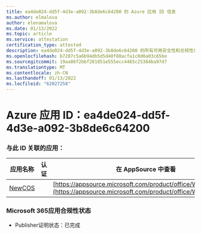 ```yaml
---
title: ea4de024-dd5f-4d3e-a092-3b8de6c64200 的 Azure 应用 ID 信息
ms.author: elmalova
author: elenamalova
ms.date: 01/13/2022
ms.topic: article
ms.service: attestation
certification_type: attested
description: ea4de024-dd5f-4d3e-a092-3b8de6c64200 的所有可用安全性和合规性信息。
ms.openlocfilehash: b7287c5a6b94db5d5d40f80acfa1c0d0a03c65be
ms.sourcegitcommit: 19aa86f2bbf281851e555ecc4465c25384ba97d7
ms.translationtype: MT
ms.contentlocale: zh-CN
ms.lasthandoff: 01/13/2022
ms.locfileid: "62027258"
---
```

# <a name="azure-app-id-ea4de024-dd5f-4d3e-a092-3b8de6c64200"></a>Azure 应用 ID：ea4de024-dd5f-4d3e-a092-3b8de6c64200


### <a name="apps-associated-with-this-id"></a>与此 ID 关联的应用：
| **应用名称** | **认证** | **在 AppSource 中查看** |
|--------------|---------------|-----------------------|
| [NewCOS](https://docs.microsoft.com/microsoft-365-app-certification/forward/WA200001104) |  | [https://appsource.microsoft.com/product/office/WA200001104](https://appsource.microsoft.com/product/office/WA200001104) |

### <a name="microsoft-365-app-compliance-status"></a>Microsoft 365应用合规性状态
- Publisher证明状态：已完成
